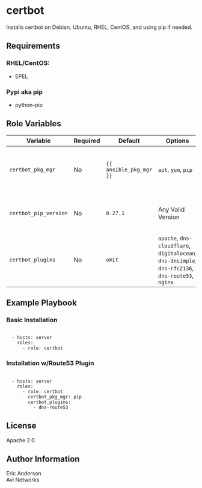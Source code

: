 # certbot

Installs certbot on Debian, Ubuntu, RHEL, CentOS, and using pip if needed.

## Requirements

### RHEL/CentOS:
  - EPEL

### Pypi aka pip
  - python-pip

## Role Variables
| Variable | Required | Default | Options | Comments |
|----------|----------|---------|---------|----------|
| `certbot_pkg_mgr` | No | `{{ ansible_pkg_mgr }}` | `apt`, `yum`, `pip` | The package manager used to install certbot |
| `certbot_pip_version` | No | `0.27.1` | Any Valid Version | The version of the certbot pip packages |
| `certbot_plugins` | No | `omit` | `apache`, `dns-cloudflare`, `digitalocean`, `dns-dnsimple`, `dns-rfc2136`, `dns-route53`, `nginx` | Specified as a list allows installation of certbot plugins |

## Example Playbook

### Basic Installation
```

  - hosts: server
    roles:
      - role: certbot
```   

### Installation w/Route53 Plugin
```

  - hosts: server
    roles:
      - role: certbot
        certbot_pkg_mgr: pip
        certbot_plugins:
          - dns-route53
```          

## License

Apache 2.0

## Author Information

Eric Anderson  
Avi Networks
